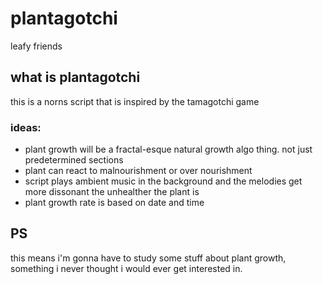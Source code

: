 # plantagotchi
leafy friends

## what is plantagotchi 
this is a norns script that is inspired by the tamagotchi game

### ideas:
- plant growth will be a fractal-esque natural growth algo thing. not just predetermined sections
- plant can react to malnourishment or over nourishment
- script plays ambient music in the background and the melodies get more dissonant the unhealther the plant is
- plant growth rate is based on date and time



## PS
this means i'm gonna have to study some stuff about plant growth, something i never thought i would ever get interested in.
